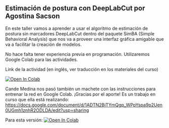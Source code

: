 ## Estimación de postura con DeepLabCut por Agostina Sacson

En este taller vamos a aprender a usar el algoritmo de estimación de postura sin marcadores DeepLabCut dentro del paquete SimBA (Simple Behavioral Analysis) que nos va a proveer una interfaz gráfica amigable que va a facilitar la creación de modelos.

No hace falta tener experiencia previa en programación. Utilizaremos Google Colab para las actividades.

Link de la actividad (en inglés, ver traducción en los materiales del curso)

[![Open In Colab](https://colab.research.google.com/assets/colab-badge.svg)](https://colab.research.google.com/github/AlexEMG/DeepLabCut/blob/master/examples/COLAB_DEMO_mouse_openfield.ipynb#scrollTo=dC2AwU7FcOPC)

Cande Medina nos pasó también un machete con las instrucciones para entrenar la red en Google Colab. ¡Gracias por el aporte!
Es un trabajo en curso que ella está realizando:
https://docs.google.com/document/d/1ADTN2BjTYmQgp_WPpYspa9p2Uen0UGmh1znhR2ODLDA/edit?usp=sharing

Para esta versión:
[![Open In Colab](https://colab.research.google.com/assets/colab-badge.svg)](https://colab.research.google.com/github/AlexEMG/DeepLabCut/blob/master/examples/COLAB_YOURDATA_TrainNetwork_VideoAnalysis.ipynb)

